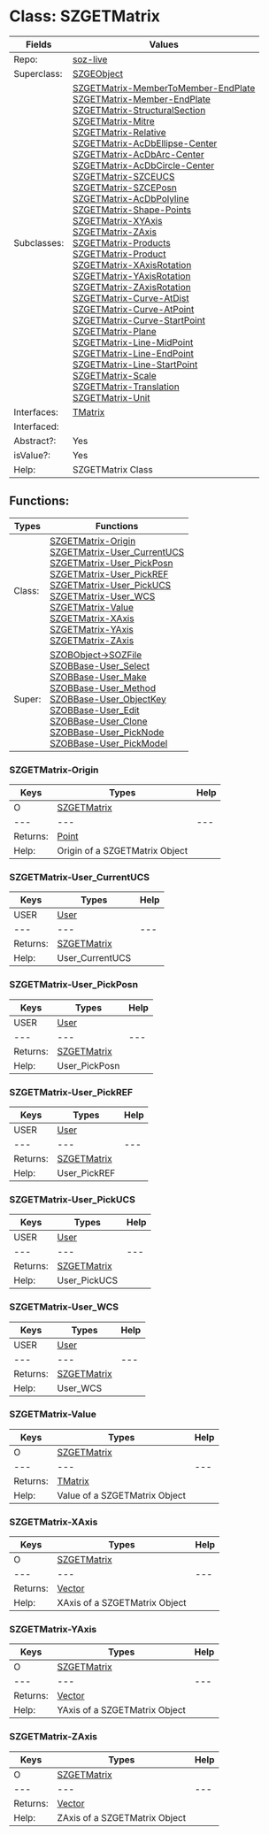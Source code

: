 
# Class:	SZGETMatrix

| Fields | Values |
| --------- | --------- |
| Repo: | [soz-live](/repos/soz-live.html) |
| Superclass: | [SZGEObject](SZGEObject.html) |
| Subclasses: | [SZGETMatrix-MemberToMember-EndPlate](SZGETMatrix-MemberToMember-EndPlate.html) <br> [SZGETMatrix-Member-EndPlate](SZGETMatrix-Member-EndPlate.html) <br> [SZGETMatrix-StructuralSection](SZGETMatrix-StructuralSection.html) <br> [SZGETMatrix-Mitre](SZGETMatrix-Mitre.html) <br> [SZGETMatrix-Relative](SZGETMatrix-Relative.html) <br> [SZGETMatrix-AcDbEllipse-Center](SZGETMatrix-AcDbEllipse-Center.html) <br> [SZGETMatrix-AcDbArc-Center](SZGETMatrix-AcDbArc-Center.html) <br> [SZGETMatrix-AcDbCircle-Center](SZGETMatrix-AcDbCircle-Center.html) <br> [SZGETMatrix-SZCEUCS](SZGETMatrix-SZCEUCS.html) <br> [SZGETMatrix-SZCEPosn](SZGETMatrix-SZCEPosn.html) <br> [SZGETMatrix-AcDbPolyline](SZGETMatrix-AcDbPolyline.html) <br> [SZGETMatrix-Shape-Points](SZGETMatrix-Shape-Points.html) <br> [SZGETMatrix-XYAxis](SZGETMatrix-XYAxis.html) <br> [SZGETMatrix-ZAxis](SZGETMatrix-ZAxis.html) <br> [SZGETMatrix-Products](SZGETMatrix-Products.html) <br> [SZGETMatrix-Product](SZGETMatrix-Product.html) <br> [SZGETMatrix-XAxisRotation](SZGETMatrix-XAxisRotation.html) <br> [SZGETMatrix-YAxisRotation](SZGETMatrix-YAxisRotation.html) <br> [SZGETMatrix-ZAxisRotation](SZGETMatrix-ZAxisRotation.html) <br> [SZGETMatrix-Curve-AtDist](SZGETMatrix-Curve-AtDist.html) <br> [SZGETMatrix-Curve-AtPoint](SZGETMatrix-Curve-AtPoint.html) <br> [SZGETMatrix-Curve-StartPoint](SZGETMatrix-Curve-StartPoint.html) <br> [SZGETMatrix-Plane](SZGETMatrix-Plane.html) <br> [SZGETMatrix-Line-MidPoint](SZGETMatrix-Line-MidPoint.html) <br> [SZGETMatrix-Line-EndPoint](SZGETMatrix-Line-EndPoint.html) <br> [SZGETMatrix-Line-StartPoint](SZGETMatrix-Line-StartPoint.html) <br> [SZGETMatrix-Scale](SZGETMatrix-Scale.html) <br> [SZGETMatrix-Translation](SZGETMatrix-Translation.html) <br> [SZGETMatrix-Unit](SZGETMatrix-Unit.html) |
| Interfaces: | [TMatrix](TMatrix.html) |
| Interfaced: |  |
| Abstract?: | Yes |
| isValue?: | Yes |
| Help: | SZGETMatrix Class |


## Functions:

| Types | Functions |
| --------- | --------- |
| Class: | [SZGETMatrix-Origin](#SZGETMatrix-Origin) <br> [SZGETMatrix-User_CurrentUCS](#SZGETMatrix-User_CurrentUCS) <br> [SZGETMatrix-User_PickPosn](#SZGETMatrix-User_PickPosn) <br> [SZGETMatrix-User_PickREF](#SZGETMatrix-User_PickREF) <br> [SZGETMatrix-User_PickUCS](#SZGETMatrix-User_PickUCS) <br> [SZGETMatrix-User_WCS](#SZGETMatrix-User_WCS) <br> [SZGETMatrix-Value](#SZGETMatrix-Value) <br> [SZGETMatrix-XAxis](#SZGETMatrix-XAxis) <br> [SZGETMatrix-YAxis](#SZGETMatrix-YAxis) <br> [SZGETMatrix-ZAxis](#SZGETMatrix-ZAxis) |
| Super: | [SZOBObject->SOZFile](SZOBObject.html) <br> [SZOBBase-User_Select](SZOBBase.html) <br> [SZOBBase-User_Make](SZOBBase.html) <br> [SZOBBase-User_Method](SZOBBase.html) <br> [SZOBBase-User_ObjectKey](SZOBBase.html) <br> [SZOBBase-User_Edit](SZOBBase.html) <br> [SZOBBase-User_Clone](SZOBBase.html) <br> [SZOBBase-User_PickNode](SZOBBase.html) <br> [SZOBBase-User_PickModel](SZOBBase.html) |


### SZGETMatrix-Origin

| Keys | Types | Help |
| --------- | --------- | --------- |
| O | [SZGETMatrix](SZGETMatrix.html) |  |
| --- | --- | --- |
| Returns: | [Point](Point.html) |
| Help: | Origin of a SZGETMatrix Object |

### SZGETMatrix-User_CurrentUCS

| Keys | Types | Help |
| --------- | --------- | --------- |
| USER | [User](User.html) |  |
| --- | --- | --- |
| Returns: | [SZGETMatrix](SZGETMatrix.html) |
| Help: | User_CurrentUCS |

### SZGETMatrix-User_PickPosn

| Keys | Types | Help |
| --------- | --------- | --------- |
| USER | [User](User.html) |  |
| --- | --- | --- |
| Returns: | [SZGETMatrix](SZGETMatrix.html) |
| Help: | User_PickPosn |

### SZGETMatrix-User_PickREF

| Keys | Types | Help |
| --------- | --------- | --------- |
| USER | [User](User.html) |  |
| --- | --- | --- |
| Returns: | [SZGETMatrix](SZGETMatrix.html) |
| Help: | User_PickREF |

### SZGETMatrix-User_PickUCS

| Keys | Types | Help |
| --------- | --------- | --------- |
| USER | [User](User.html) |  |
| --- | --- | --- |
| Returns: | [SZGETMatrix](SZGETMatrix.html) |
| Help: | User_PickUCS |

### SZGETMatrix-User_WCS

| Keys | Types | Help |
| --------- | --------- | --------- |
| USER | [User](User.html) |  |
| --- | --- | --- |
| Returns: | [SZGETMatrix](SZGETMatrix.html) |
| Help: | User_WCS |

### SZGETMatrix-Value

| Keys | Types | Help |
| --------- | --------- | --------- |
| O | [SZGETMatrix](SZGETMatrix.html) |  |
| --- | --- | --- |
| Returns: | [TMatrix](TMatrix.html) |
| Help: | Value of a SZGETMatrix Object |

### SZGETMatrix-XAxis

| Keys | Types | Help |
| --------- | --------- | --------- |
| O | [SZGETMatrix](SZGETMatrix.html) |  |
| --- | --- | --- |
| Returns: | [Vector](Vector.html) |
| Help: | XAxis of a SZGETMatrix Object |

### SZGETMatrix-YAxis

| Keys | Types | Help |
| --------- | --------- | --------- |
| O | [SZGETMatrix](SZGETMatrix.html) |  |
| --- | --- | --- |
| Returns: | [Vector](Vector.html) |
| Help: | YAxis of a SZGETMatrix Object |

### SZGETMatrix-ZAxis

| Keys | Types | Help |
| --------- | --------- | --------- |
| O | [SZGETMatrix](SZGETMatrix.html) |  |
| --- | --- | --- |
| Returns: | [Vector](Vector.html) |
| Help: | ZAxis of a SZGETMatrix Object |

